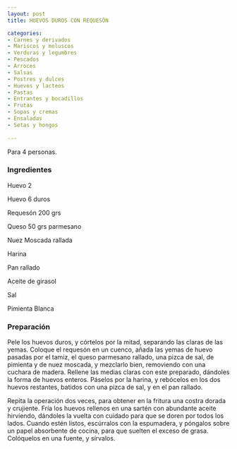 ```yaml
---
layout: post
title: HUEVOS DUROS CON REQUESÓN

categories:
- Carnes y derivados
- Mariscos y moluscos
- Verduras y legumbres
- Pescados
- Arroces
- Salsas
- Postres y dulces
- Huevos y lacteos
- Pastas
- Entrantes y bocadillos
- Frutas
- Sopas y cremas
- Ensaladas
- Setas y hongos
 
---
```

Para 4 personas.

<h3>Ingredientes</h3>
Huevo 2

Huevo 6 duros

Requesón 200 grs

Queso 50 grs parmesano

Nuez Moscada rallada

Harina

Pan rallado

Aceite de girasol

Sal

Pimienta Blanca

<h3>Preparación</h3>
Pele los huevos duros, y córtelos por la mitad, separando las claras de las yemas. Coloque el requesón en un cuenco, añada las yemas de huevo pasadas por el tamiz, el queso parmesano rallado, una pizca de sal, de pimienta y de nuez moscada, y mezclarlo bien, removiendo con una cuchara de madera. Rellene las medias claras con este preparado, dándoles la forma de huevos enteros. Páselos por la harina, y rebócelos en los dos huevos restantes, batidos con una pizca de sal, y en el pan rallado.

Repita la operación dos veces, para obtener en la fritura una costra dorada y crujiente. Fría los huevos rellenos en una sartén con abundante aceite hirviendo, dándoles la vuelta con cuidado para que se doren por todos los lados. Cuando estén listos, escúrralos con la espumadera, y póngalos sobre un papel absorbente de cocina, para que suelten el exceso de grasa. Colóquelos en una fuente, y sírvalos.

